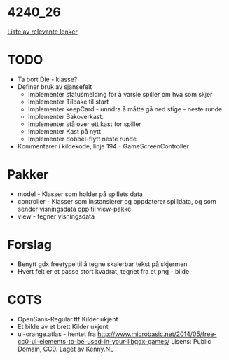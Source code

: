 # 4240_26
[Liste av relevante lenker](https://github.com/vegardbb/4240_26/blob/helpdesk/progark-doc)

# TODO
+ Ta bort Die - klasse?
+ Definer bruk av sjansefelt
  * Implementer statusmelding for å varsle spiller om hva som skjer
  * Implementer Tilbake til start
  * Implementer keepCard - unndra å måtte gå ned stige - neste runde
  * Implementer Bakoverkast.
  * Implementer stå over ett kast for spiller
  * Implementer Kast på nytt
  * Implementer dobbel-flytt neste runde
+ Kommentarer i kildekode, linje 194 - GameScreenController

# Pakker
+ model - Klasser som holder på spillets data
+ controller - Klasser som instansierer og oppdaterer spilldata, og som sender visningsdata opp til view-pakke.
+ view - tegner visningsdata

# Forslag
+ Benytt gdx.freetype til å tegne skalerbar tekst på skjermen
+ Hvert felt er et passe stort kvadrat, tegnet fra et png - bilde

# COTS
+ OpenSans-Regular.ttf Kilder ukjent
+ Et bilde av et brett Kilder ukjent
+ ui-orange.atlas - hentet fra http://www.microbasic.net/2014/05/free-cc0-ui-elements-to-be-used-in-your-libgdx-games/ Lisens: Public Domain, CC0. Laget av Kenny.NL